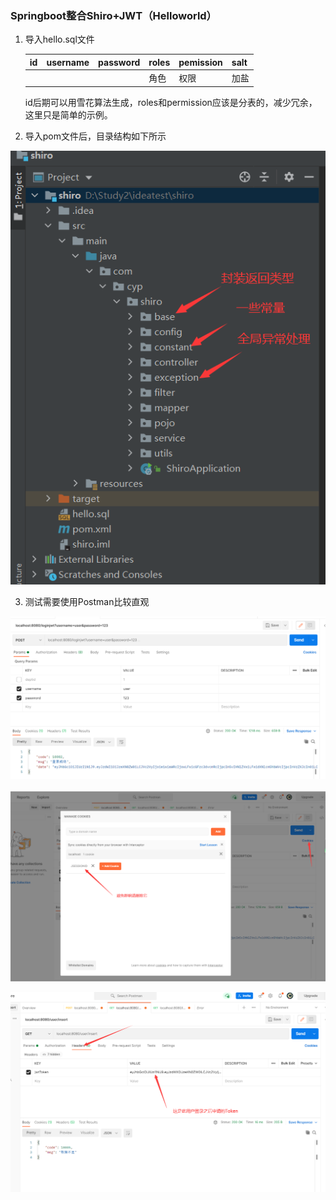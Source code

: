 ### Springboot整合Shiro+JWT（Helloworld）

1. 导入hello.sql文件

   | id   | username | password | roles | pemission | salt |
   | ---- | -------- | -------- | ----- | --------- | ---- |
   |      |          |          | 角色  | 权限      | 加盐 |

   id后期可以用雪花算法生成，roles和permission应该是分表的，减少冗余，这里只是简单的示例。

2. 导入pom文件后，目录结构如下所示

  ![Image text](image/image-20210612220222205.png)

3. 测试需要使用Postman比较直观

  ![image](image/image-20210612221032004.png)

   ![image](image/image-20210612221257412.png)

   ![image](image/image-20210612221510004.png)

